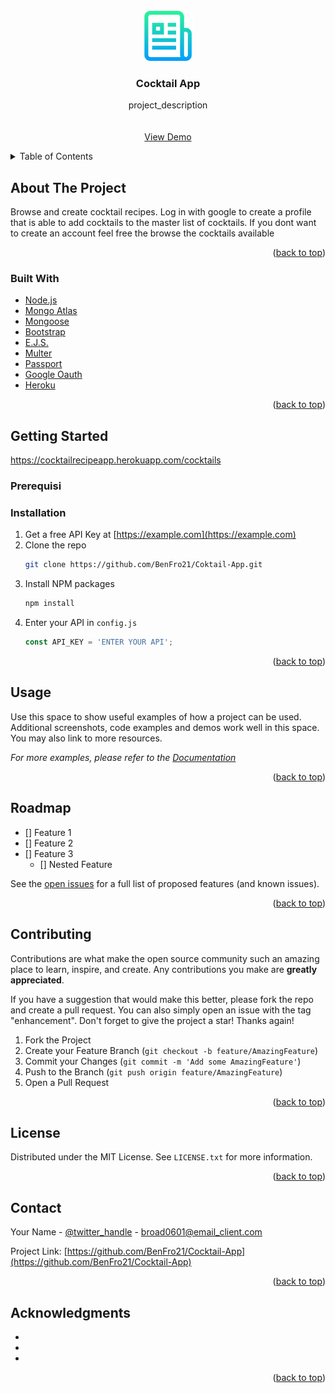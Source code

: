 <div id="top"></div>
<!--
*** Thanks for checking out the Best-README-Template. If you have a suggestion
*** that would make this better, please fork the repo and create a pull request
*** or simply open an issue with the tag "enhancement".
*** Don't forget to give the project a star!
*** Thanks again! Now go create something AMAZING! :D
-->



<!-- PROJECT SHIELDS -->
<!--
*** I'm using markdown "reference style" links for readability.
*** Reference links are enclosed in brackets [ ] instead of parentheses ( ).
*** See the bottom of this document for the declaration of the reference variables
*** for contributors-url, forks-url, etc. This is an optional, concise syntax you may use.
*** https://www.markdownguide.org/basic-syntax/#reference-style-links
-->



<!-- PROJECT LOGO -->
<br />
<div align="center">
  <a href="https://cocktailrecipeapp.herokuapp.com/cocktails">
    <img src="images/logo.png" alt="Logo" width="80" height="80">
  </a>

<h3 align="center">Cocktail App</h3>

  <p align="center">
    project_description
    <br />
    <br />
    <br />
    <a href="[https://github.com/BenFro21/Cocktail-App](https://cocktailrecipeapp.herokuapp.com/cocktails)">View Demo</a> 
  </p>
</div>



<!-- TABLE OF CONTENTS -->
<details>
  <summary>Table of Contents</summary>
  <ol>
    <li>
      <a href="#about-the-project">About The Project</a>
      <ul>
        <li><a href="#built-with">Built With</a></li>
      </ul>
    </li>
    <li><a href="#">Usage</a></li>
    <li><a href="#planning">Planning</a></li>
    <li><a href="#nextsteps">Next Steps</a></li>
    <li><a href="#contact">Contact</a></li>
    <li><a href="#acknowledgments">Acknowledgments</a></li>
  </ol>
</details>



<!-- ABOUT THE PROJECT -->
## About The Project
Browse and create cocktail recipes. Log in with google to create a profile that is able to add cocktails to the master list of cocktails. If you dont want to create an account feel free the browse the cocktails available


<p align="right">(<a href="#top">back to top</a>)</p>



### Built With

* [Node.js](https://nodejs.org/en/)
* [Mongo Atlas](https://cloud.mongodb.com/)
* [Mongoose](https://mongoosejs.com/docs/api.html)
* [Bootstrap](https://getbootstrap.com)
* [E.J.S.](https://ejs.co/)
* [Multer](https://www.npmjs.com/package/multer)
* [Passport](https://www.passportjs.org/docs/)
* [Google Oauth](https://developers.google.com/identity/protocols/oauth2)
* [Heroku](https://dashboard.heroku.com/apps)

<p align="right">(<a href="#top">back to top</a>)</p>



<!-- GETTING STARTED -->
## Getting Started
https://cocktailrecipeapp.herokuapp.com/cocktails


### Prerequisi

### Installation

1. Get a free API Key at [https://example.com](https://example.com)
2. Clone the repo
   ```sh
   git clone https://github.com/BenFro21/Coktail-App.git
   ```
3. Install NPM packages
   ```sh
   npm install
   ```
4. Enter your API in `config.js`
   ```js
   const API_KEY = 'ENTER YOUR API';
   ```

<p align="right">(<a href="#top">back to top</a>)</p>



<!-- USAGE EXAMPLES -->
## Usage

Use this space to show useful examples of how a project can be used. Additional screenshots, code examples and demos work well in this space. You may also link to more resources.

_For more examples, please refer to the [Documentation](https://example.com)_

<p align="right">(<a href="#top">back to top</a>)</p>



<!-- ROADMAP -->
## Roadmap

- [] Feature 1
- [] Feature 2
- [] Feature 3
    - [] Nested Feature

See the [open issues](https://github.com/BenFro21/Cocktail-App/issues) for a full list of proposed features (and known issues).

<p align="right">(<a href="#top">back to top</a>)</p>



<!-- CONTRIBUTING -->
## Contributing

Contributions are what make the open source community such an amazing place to learn, inspire, and create. Any contributions you make are **greatly appreciated**.

If you have a suggestion that would make this better, please fork the repo and create a pull request. You can also simply open an issue with the tag "enhancement".
Don't forget to give the project a star! Thanks again!

1. Fork the Project
2. Create your Feature Branch (`git checkout -b feature/AmazingFeature`)
3. Commit your Changes (`git commit -m 'Add some AmazingFeature'`)
4. Push to the Branch (`git push origin feature/AmazingFeature`)
5. Open a Pull Request

<p align="right">(<a href="#top">back to top</a>)</p>



<!-- LICENSE -->
## License

Distributed under the MIT License. See `LICENSE.txt` for more information.

<p align="right">(<a href="#top">back to top</a>)</p>



<!-- CONTACT -->
## Contact

Your Name - [@twitter_handle](https://twitter.com/twitter_handle) - broad0601@email_client.com

Project Link: [https://github.com/BenFro21/Cocktail-App](https://github.com/BenFro21/Cocktail-App)

<p align="right">(<a href="#top">back to top</a>)</p>



<!-- ACKNOWLEDGMENTS -->
## Acknowledgments

* []()
* []()
* []()

<p align="right">(<a href="#top">back to top</a>)</p>



<!-- MARKDOWN LINKS & IMAGES -->
<!-- https://www.markdownguide.org/basic-syntax/#reference-style-links -->
[contributors-shield]: https://img.shields.io/github/contributors/BenFro21/Cocktail-App.svg?style=for-the-badge
[contributors-url]: https://github.com/BenFro21/Cocktail-App/graphs/contributors
[forks-shield]: https://img.shields.io/github/forks/BenFro21/Cocktail-App.svg?style=for-the-badge
[forks-url]: https://github.com/BenFro21/Cocktail-App/network/members
[stars-shield]: https://img.shields.io/github/stars/BenFro21/Cocktail-App.svg?style=for-the-badge
[stars-url]: https://github.com/BenFro21/Cocktail-App/stargazers
[issues-shield]: https://img.shields.io/github/issues/BenFro21/Cocktail-App.svg?style=for-the-badge
[issues-url]: https://github.com/BenFro21/Cocktail-App/issues
[license-shield]: https://img.shields.io/github/license/BenFro21/Cocktail-App.svg?style=for-the-badge
[license-url]: https://github.com/BenFro21/Cocktail-App/blob/master/LICENSE.txt
[linkedin-shield]: https://img.shields.io/badge/-LinkedIn-black.svg?style=for-the-badge&logo=linkedin&colorB=555
[linkedin-url]: https://linkedin.com/in/linkedin_username
[product-screenshot]: images/screenshot.png
